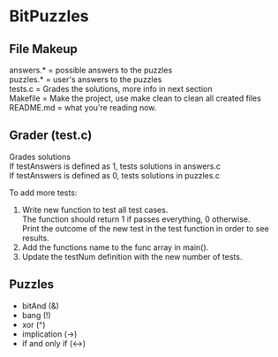 # BitPuzzles

## File Makeup
answers.* = possible answers to the puzzles  
puzzles.* = user's answers to the puzzles  
tests.c = Grades the solutions, more info in next section  
Makefile = Make the project, use make clean to clean all created files  
README.md = what you're reading now.  

## Grader (test.c)
Grades solutions  
If testAnswers is defined as 1, tests solutions in answers.c  
If testAnswers is defined as 0, tests solutions in puzzles.c  
  
To add more tests:  
1) Write new function to test all test cases.  
    The function should return 1 if passes everything, 0 otherwise.  
    Print the outcome of the new test in the test function in order to see results.  
2) Add the functions name to the func array in main().  
3) Update the testNum definition with the new number of tests.
  
## Puzzles
* bitAnd (&)
* bang (!)
* xor (^)
* implication (->)
* if and only if (<->)
